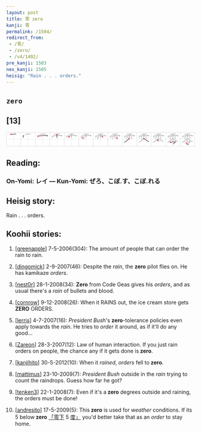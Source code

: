 ```yaml
---
layout: post
title: 零 zero
kanji: 零
permalink: /1504/
redirect_from:
 - /零/
 - /zero/
 - /v4/1402/
pre_kanji: 1503
nex_kanji: 1505
heisig: "Rain . . . orders."
---
```


## `zero`

## [13]

<div class="stroke"><img src="../images/E99BB6.png" /></div>

## Reading:

### On-Yomi: レイ &mdash; Kun-Yomi: ぜろ、こぼ.す、こぼ.れる

## Heisig story:

Rain . . . orders.

## Koohii stories:

1) [<a href="http://kanji.koohii.com/profile/greenapple">greenapple</a>] 7-5-2006(304): The amount of people that can order the rain to rain.

2) [<a href="http://kanji.koohii.com/profile/dingomick">dingomick</a>] 2-9-2007(46): Despite the <em>rain</em>, the <strong>zero</strong> pilot flies on. He has kamikaze <em>orders</em>.

3) [<a href="http://kanji.koohii.com/profile/nest0r">nest0r</a>] 28-1-2008(34): <strong>Zero</strong> from Code Geas gives his <em>orders</em>, and as usual there&#039;s a <em>rain</em> of bullets and blood.

4) [<a href="http://kanji.koohii.com/profile/cornrow">cornrow</a>] 9-12-2008(26): When it RAINS out, the ice cream store gets<strong> ZERO</strong> ORDERS.

5) [<a href="http://kanji.koohii.com/profile/lerris">lerris</a>] 4-7-2007(16): <em>President Bush</em>&#039;s <strong>zero</strong>-tolerance policies even apply towards the <em>rain</em>. He tries to <em>order</em> it around, as if it&#039;ll do any good...

6) [<a href="http://kanji.koohii.com/profile/Zareon">Zareon</a>] 28-3-2007(12): Law of human interaction. If you just rain orders on people, the chance any if it gets done is<strong> zero</strong>.

7) [<a href="http://kanji.koohii.com/profile/kanjihito">kanjihito</a>] 30-5-2012(10): When it <em>rained</em>, <em>orders</em> fell to<strong> zero</strong>.

8) [<a href="http://kanji.koohii.com/profile/mattimus">mattimus</a>] 23-10-2009(7): <em>President Bush</em> outside in the <em>rain</em> trying to count the raindrops. Guess how far he got?

9) [<a href="http://kanji.koohii.com/profile/tenken3">tenken3</a>] 22-1-2008(7): Even if it&#039;s a<strong> zero</strong> degrees outside and raining, the orders must be done!

10) [<a href="http://kanji.koohii.com/profile/andresito">andresito</a>] 17-5-2009(5): This<strong> zero</strong> is used for <em>weather</em> conditions. If its 5 below<strong> zero</strong> <a href="http://google.com/#q=「零下">「零下</a> 5 <a href="http://google.com/#q=度」">度」</a> you&#039;d better take that as an <em>order</em> to stay home.
